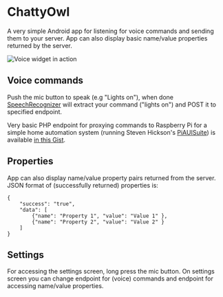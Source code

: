 # ChattyOwl

A very simple Android app for listening for voice commands and sending them to your server. App can also display basic name/value properties returned by the server.

![Voice widget in action](http://znupy.com/chattyowl/screenshot.png "Voice widget in action")


## Voice commands

Push the mic button to speak (e.g "Lights on"), when done [SpeechRecognizer](http://developer.android.com/reference/android/speech/SpeechRecognizer.html) will extract your command ("lights on") and POST it to specified endpoint.

Very basic PHP endpoint for proxying commands to Raspberry Pi for a simple home automation system (running Steven Hickson's [PiAUISuite](https://github.com/StevenHickson/PiAUISuite)) is available [in this Gist](https://gist.github.com/znupy/e83cfc7dfb85875fa047).

## Properties

App can also display name/value property pairs returned from the server. JSON format of (successfully returned) properties is:

```
{
    "success": "true",
    "data": [
        {"name": "Property 1", "value": "Value 1" },
        {"name": "Property 2", "value": "Value 2" }
    ]
}
```


## Settings

For accessing the settings screen, long press the mic button. On settings screen you can change endpoint for (voice) commands and endpoint for accessing name/value properties.
